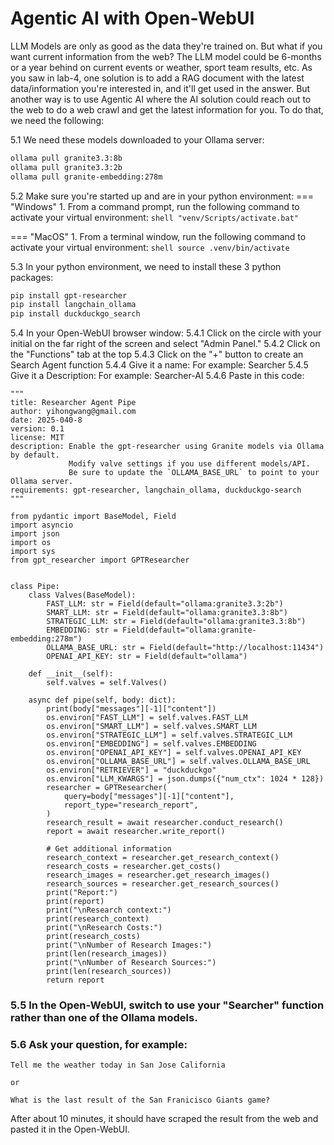 # Agentic AI with Open-WebUI

LLM Models are only as good as the data they're trained on.  But what if you want current information from the web? The LLM model could be 6-months or a year behind on current events or weather, sport team results, etc. As you saw in lab-4, one solution is to add a RAG document with the latest data/information you're interested in, and it'll get used in the answer. But another way is to use Agentic AI where the AI solution could reach out to the web to do a web crawl and get the latest information for you.  To do that, we need the following:

5.1 We need these models downloaded to your Ollama server:
```bash
ollama pull granite3.3:8b
ollama pull granite3.3:2b
ollama pull granite-embedding:278m
```

5.2 Make sure you're started up and are in your python environment:
=== "Windows"
    1. From a command prompt, run the following command to activate your virtual environment:
       ```shell
       "venv/Scripts/activate.bat"
        ```

=== "MacOS"
    1. From a terminal window, run the following command to activate your virtual environment:
       ```shell
       source .venv/bin/activate
        ```

5.3 In your python environment, we need to install these 3 python packages:
```bash
pip install gpt-researcher
pip install langchain_ollama
pip install duckduckgo_search 
```

5.4 In your Open-WebUI browser window:
5.4.1 Click on the circle with your initial on the far right of the screen and select "Admin Panel."
5.4.2 Click on the "Functions" tab at the top
5.4.3 Click on the "+" button to create an Search Agent function
5.4.4 Give it a name:  For example: Searcher
5.4.5 Give it a Description:  For example: Searcher-AI
5.4.6 Paste in this code:
```shell
"""
title: Researcher Agent Pipe
author: yihongwang@gmail.com
date: 2025-040-8
version: 0.1
license: MIT
description: Enable the gpt-researcher using Granite models via Ollama by default.
             Modify valve settings if you use different models/API.
             Be sure to update the `OLLAMA_BASE_URL` to point to your Ollama server.
requirements: gpt-researcher, langchain_ollama, duckduckgo-search
"""

from pydantic import BaseModel, Field
import asyncio
import json
import os
import sys
from gpt_researcher import GPTResearcher


class Pipe:
    class Valves(BaseModel):
        FAST_LLM: str = Field(default="ollama:granite3.3:2b")
        SMART_LLM: str = Field(default="ollama:granite3.3:8b")
        STRATEGIC_LLM: str = Field(default="ollama:granite3.3:8b")
        EMBEDDING: str = Field(default="ollama:granite-embedding:278m")
        OLLAMA_BASE_URL: str = Field(default="http://localhost:11434")
        OPENAI_API_KEY: str = Field(default="ollama")

    def __init__(self):
        self.valves = self.Valves()

    async def pipe(self, body: dict):
        print(body["messages"][-1]["content"])
        os.environ["FAST_LLM"] = self.valves.FAST_LLM
        os.environ["SMART_LLM"] = self.valves.SMART_LLM
        os.environ["STRATEGIC_LLM"] = self.valves.STRATEGIC_LLM
        os.environ["EMBEDDING"] = self.valves.EMBEDDING
        os.environ["OPENAI_API_KEY"] = self.valves.OPENAI_API_KEY
        os.environ["OLLAMA_BASE_URL"] = self.valves.OLLAMA_BASE_URL
        os.environ["RETRIEVER"] = "duckduckgo"
        os.environ["LLM_KWARGS"] = json.dumps({"num_ctx": 1024 * 128})
        researcher = GPTResearcher(
            query=body["messages"][-1]["content"],
            report_type="research_report",
        )
        research_result = await researcher.conduct_research()
        report = await researcher.write_report()

        # Get additional information
        research_context = researcher.get_research_context()
        research_costs = researcher.get_costs()
        research_images = researcher.get_research_images()
        research_sources = researcher.get_research_sources()
        print("Report:")
        print(report)
        print("\nResearch context:")
        print(research_context)
        print("\nResearch Costs:")
        print(research_costs)
        print("\nNumber of Research Images:")
        print(len(research_images))
        print("\nNumber of Research Sources:")
        print(len(research_sources))
        return report
```

### 5.5 In the Open-WebUI, switch to use your "Searcher" function rather than one of the Ollama models.

### 5.6 Ask your question, for example:
```shell
Tell me the weather today in San Jose California

or

What is the last result of the San Franicisco Giants game?
```

After about 10 minutes, it should have scraped the result from the web and pasted it in the Open-WebUI.

